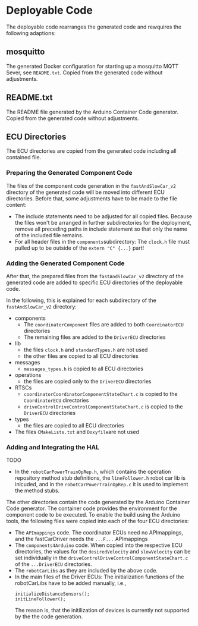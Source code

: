 # Deployable Code

The deployable code rearranges the generated code and rewquires the following adaptions:

## mosquitto

The generated Docker configuration for starting up a mosquitto MQTT Sever, see ```README.txt```.
Copied from the generated code without adjustments.

## README.txt

The README file generated by the Arduino Container Code generator.
Copied from the generated code without adjustments.

## ECU Directories

The ECU directories are copied from the generated code including all contained file.

### Preparing the Generated Component Code
The files of the component code generation in the ```fastAndSlowCar_v2``` directory of the generated code will be moved into different ECU directories.
Before that, some adjustments have to be made to the file content:
* The include statements need to be adjusted for all copied files. Because the files won't be arranged in further subdirectories for the deployment, remove all preceding paths in include statement so that only the name of the included file remains.
* For all header files in the ```components```subdirectory: The ```clock.h``` file must pulled up to be outside of the ```extern "C" {...}``` part!

### Adding the Generated Component Code

After that, the prepared files from the ```fastAndSlowCar_v2``` directory of the generated code are added to specific ECU directories of the deployable code.

In the following, this is explained for each subdirectory of the ```fastAndSlowCar_v2``` directory:
* components
    * The ```coordinatorComponent``` files are added to both ```CoordinatorECU``` directories
    * The remaining files are added to the ```DriverECU``` directories
* lib
    * the files ```clock.h``` and ```standardTypes.h``` are not used
    * the other files are copied to all ECU directories
* messages
    * ```messages_types.h``` is copied to all ECU directories
* operations
    * the files are copied only to the ```DriverECU``` directories
* RTSCs
    * ```coordinatorCoordinatorComponentStateChart.c``` is copied to the ```CoordinatorECU``` directories
    * ```driveControlDriveControlComponentStateChart.c``` is copied to the ```DriverECU``` directories
* types
    * the files are copied to all ECU directories
* The files ```CMakeLists.txt``` and ```Doxyfile```are not used

### Adding and Integrating the HAL
TODO

* In the ```robotCarPowerTrainOpRep.h```, which contains the operation repository method stub definitions, the ```lineFollower.h``` robot car lib is inlcuded, and in the ```robotCarPowerTrainOpRep.c``` it is used to implement the method stubs.

The other directories contain the code generated by the Arduino Container Code generator. The container code provides the environment for the component code to be executed. To enable the build using the Arduino tools, the following files were copied into each of the four ECU directories:
* The ```APImappings``` code.  The coordinator ECUs need no APImappings, and the fastCarDriver needs the ```...F...``` APImappings
* The ```components4Arduino``` code. When copied into the respective ECU directories, the values for the ```desiredVelocity``` and ```slowVelocity``` can be set individually in the ```driveControlDriveControlComponentStateChart.c``` of the ```...DriverECU``` directories.
* The ```robotCarLibs``` as they are included by the above code.
* In the main files of the Driver ECUs: The initialization functions of the robotCarLibs have to be added manually, i.e., 
    ```
    initializeDistanceSensors();
    initLineFollower();
    ```
    The reason is, that the initilization of devices is currently not supported by the the code generation.
